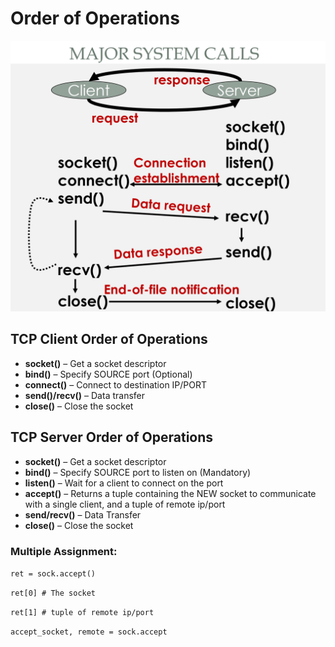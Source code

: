 # Order of Operations

![](../../.gitbook/assets/image.png)

## TCP Client Order of Operations

* **socket\(\)** – Get a socket descriptor
* **bind\(\)** – Specify SOURCE port \(Optional\)
* **connect\(\)** – Connect to destination IP/PORT
* **send\(\)/recv\(\)** – Data transfer
* **close\(\)** – Close the socket

## TCP Server Order of Operations

* **socket\(\)** – Get a socket descriptor
* **bind\(\)** – Specify SOURCE port to listen on \(Mandatory\)
* **listen\(\)** – Wait for a client to connect on the port
* **accept\(\)** – Returns a tuple containing the NEW socket to communicate with a single client, and a tuple of remote ip/port 
* **send/recv\(\)** – Data Transfer
* **close\(\)** – Close the socket

### Multiple Assignment:

`ret = sock.accept()`

`ret[0] # The socket`

`ret[1] # tuple of remote ip/port`

`accept_socket, remote = sock.accept`

